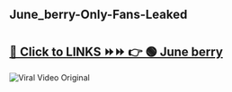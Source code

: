 
 ## June_berry-Only-Fans-Leaked

# <h2><a href="https://clipsfans.com/June_berry&ref=git">🔗 Click to LINKS ⏩⏩ 👉 🟢 June berry </a></h2>

<a href="https://clipsfans.com/June_berry&ref=git" rel="nofollow" data-target="animated-image.originalLink"><img src="https://i.ibb.co.com/xMMVF88/686577567.gif" alt="Viral Video Original" style="max-width: 100%; display: inline-block;" data-target="animated-image.originalImage"></a>
